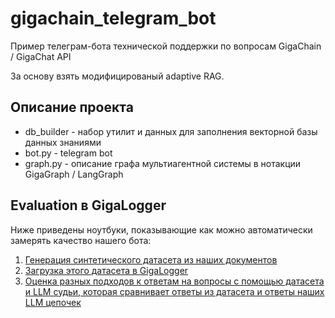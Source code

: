 # gigachain_telegram_bot
Пример телеграм-бота технической поддержки по вопросам GigaChain / GigaChat API

За основу взять модифицированый adaptive RAG.

## Описание проекта

* db_builder - набор утилит и данных для заполнения векторной базы данных знаниями
* bot.py - telegram bot
* graph.py - описание графа мультиагентной системы в нотакции GigaGraph / LangGraph

## Evaluation в GigaLogger
Ниже приведены ноутбуки, показывающие как можно автоматически замерять качество
нашего бота:
1. [Генерация синтетического датасета из наших документов](evaluation/1_generate_dataset.ipynb)
2. [Загрузка этого датасета в GigaLogger](evaluation/2_gigalogger_create_dataset.ipynb)
3. [Оценка разных подходов к ответам на вопросы с помощью датасета и LLM судьи,
которая сравнивает ответы из датасета и ответы наших LLM цепочек](evaluation/3_evaluation.ipynb)